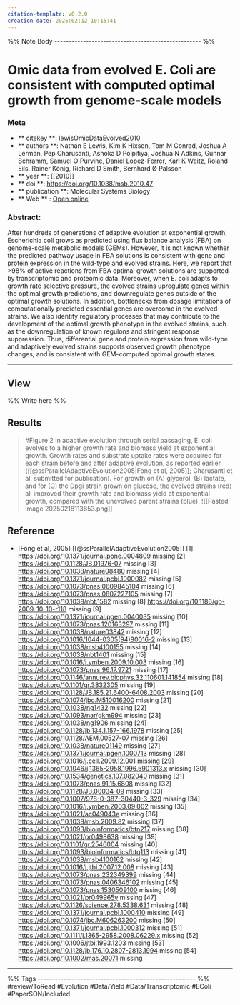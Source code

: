 ```yaml
---
citation-template: v0.2.0
creation-date: 2025:02:12-10:15:41
---
```


%% Note Body --------------------------------------------------- %%
# Omic data from evolved E. Coli are consistent with computed optimal growth from genome-scale models

### Meta
- ** citekey **: lewisOmicDataEvolved2010
- ** authors **: Nathan E Lewis, Kim K Hixson, Tom M Conrad, Joshua A Lerman, Pep Charusanti, Ashoka D Polpitiya, Joshua N Adkins, Gunnar Schramm, Samuel O Purvine, Daniel Lopez-Ferrer, Karl K Weitz, Roland Eils, Rainer König, Richard D Smith, Bernhard Ø Palsson
- ** year **: [[2010]]
- ** doi **: https://doi.org/10.1038/msb.2010.47
- ** publication **: Molecular Systems Biology
- ** Web ** : [Open online](https://www.embopress.org/doi/full/10.1038/msb.2010.47)


### Abstract:
After hundreds of generations of adaptive evolution at exponential growth, Escherichia coli grows as predicted using flux balance analysis (FBA) on genome-scale metabolic models (GEMs). However, it is not known whether the predicted pathway usage in FBA solutions is consistent with gene and protein expression in the wild-type and evolved strains. Here, we report that >98% of active reactions from FBA optimal growth solutions are supported by transcriptomic and proteomic data. Moreover, when E. coli adapts to growth rate selective pressure, the evolved strains upregulate genes within the optimal growth predictions, and downregulate genes outside of the optimal growth solutions. In addition, bottlenecks from dosage limitations of computationally predicted essential genes are overcome in the evolved strains. We also identify regulatory processes that may contribute to the development of the optimal growth phenotype in the evolved strains, such as the downregulation of known regulons and stringent response suppression. Thus, differential gene and protein expression from wild-type and adaptively evolved strains supports observed growth phenotype changes, and is consistent with GEM-computed optimal growth states.

___

## View

%% Write here %%


## Results

> #Figure 2 In adaptive evolution through serial passaging, E. coli evolves to a higher growth rate and biomass yield at exponential growth. Growth rates and substrate uptake rates were acquired for each strain before and after adaptive evolution, as reported earlier ([[@ssParallelAdaptiveEvolution2005|Fong et al, 2005]]; Charusanti et al, submitted for publication). For growth on (A) glycerol, (B) lactate, and for (C) the Dpgi strain grown on glucose, the evolved strains (red) all improved their growth rate and biomass yield at exponential growth, compared with the unevolved parent strains (blue).
> ![[Pasted image 20250218113853.png]]

## Reference

- [Fong et al, 2005]  [[@ssParallelAdaptiveEvolution2005]] 
[1] https://doi.org/10.1371/journal.pone.0004809 missing
[2] https://doi.org/10.1128/JB.01976-07 missing
[3] https://doi.org/10.1038/nature08480 missing
[4] https://doi.org/10.1371/journal.pcbi.1000082 missing
[5] https://doi.org/10.1073/pnas.0609845104 missing
[6] https://doi.org/10.1073/pnas.0807227105 missing
[7] https://doi.org/10.1038/nbt.1582 missing
[8] https://doi.org/10.1186/gb-2009-10-10-r118 missing
[9] https://doi.org/10.1371/journal.pgen.0040035 missing
[10] https://doi.org/10.1073/pnas.120163297 missing
[11] https://doi.org/10.1038/nature03842 missing
[12] https://doi.org/10.1016/1044-0305(94)80016-2 missing
[13] https://doi.org/10.1038/msb4100155 missing
[14] https://doi.org/10.1038/nbt1401 missing
[15] https://doi.org/10.1016/j.ymben.2009.10.003 missing
[16] https://doi.org/10.1073/pnas.96.17.9721 missing
[17] https://doi.org/10.1146/annurev.biophys.32.110601.141854 missing
[18] https://doi.org/10.1101/gr.3832305 missing
[19] https://doi.org/10.1128/JB.185.21.6400-6408.2003 missing
[20] https://doi.org/10.1074/jbc.M510016200 missing
[21] https://doi.org/10.1038/ng1432 missing
[22] https://doi.org/10.1093/nar/gkm994 missing
[23] https://doi.org/10.1038/ng1906 missing
[24] https://doi.org/10.1128/jb.134.1.157-166.1978 missing
[25] https://doi.org/10.1128/AEM.00527-07 missing
[26] https://doi.org/10.1038/nature01149 missing
[27] https://doi.org/10.1371/journal.pgen.1000713 missing
[28] https://doi.org/10.1016/j.cell.2009.12.001 missing
[29] https://doi.org/10.1046/j.1365-2958.1996.5901313.x missing
[30] https://doi.org/10.1534/genetics.107.082040 missing
[31] https://doi.org/10.1073/pnas.91.15.6808 missing
[32] https://doi.org/10.1128/JB.00034-09 missing
[33] https://doi.org/10.1007/978-0-387-30440-3_329 missing
[34] https://doi.org/10.1016/j.ymben.2003.09.002 missing
[35] https://doi.org/10.1021/ac049043e missing
[36] https://doi.org/10.1038/msb.2009.82 missing
[37] https://doi.org/10.1093/bioinformatics/btn217 missing
[38] https://doi.org/10.1021/pr0498638 missing
[39] https://doi.org/10.1101/gr.2546004 missing
[40] https://doi.org/10.1093/bioinformatics/btq113 missing
[41] https://doi.org/10.1038/msb4100162 missing
[42] https://doi.org/10.1016/j.jtbi.2007.12.008 missing
[43] https://doi.org/10.1073/pnas.232349399 missing
[44] https://doi.org/10.1073/pnas.0406346102 missing
[45] https://doi.org/10.1073/pnas.1530509100 missing
[46] https://doi.org/10.1021/pr049965y missing
[47] https://doi.org/10.1126/science.278.5338.631 missing
[48] https://doi.org/10.1371/journal.pcbi.1000410 missing
[49] https://doi.org/10.1074/jbc.M606263200 missing
[50] https://doi.org/10.1371/journal.pcbi.1000312 missing
[51] https://doi.org/10.1111/j.1365-2958.2008.06229.x missing
[52] https://doi.org/10.1006/jtbi.1993.1203 missing
[53] https://doi.org/10.1128/jb.176.10.2807-2813.1994 missing
[54] https://doi.org/10.1002/mas.20071 missing


___
%% Tags  ------------------------------------------------------- %%
#review/ToRead
#Evolution 
#Data/Yield
#Data/Transcriptomic 
#EColi 
#PaperSON/Included